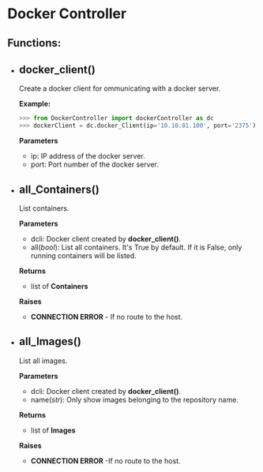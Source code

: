 # Docker Controller

## Functions:


* ## **docker_client()**

    Create a docker client for ommunicating with a docker server.
    
    **Example:**
    ```python
    >>> from DockerController import dockerController as dc
    >>> dockerClient = dc.docker_Client(ip='10.10.81.100', port='2375')
    ```
    **Parameters**
    *   ip: IP address of the docker server.
    *   port: Port number of the docker server.
    
* ## **all_Containers()**

    List containers.
    
    **Parameters**
    *   dcli: Docker client created by **docker_client()**.
    *   all(*bool*): List all containers. It's True by default. If it is False, only running containers will be listed.
    
    **Returns**
    *   list of **Containers**
    
    **Raises**
    *   **CONNECTION ERROR** - If no route to the host.

* ## **all_Images()**

    List all images.
    
    **Parameters**
    *   dcli: Docker client created by **docker_client()**.
    *   name(*str*): Only show images belonging to the repository name.
    
    **Returns**
    *   list of **Images**
    
    **Raises**
    *   **CONNECTION ERROR** -If no route to the host.
    
